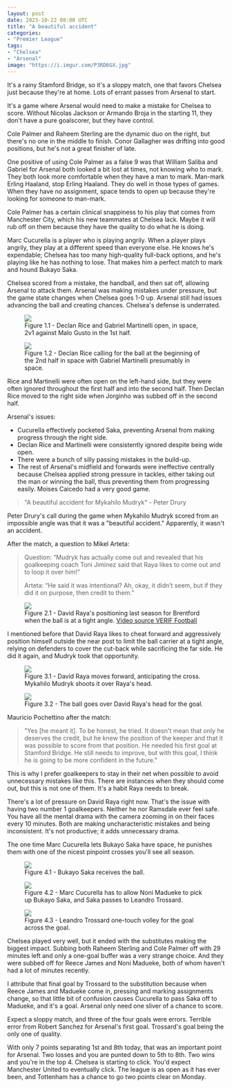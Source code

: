 ```yaml
---
layout: post
date: 2023-10-22 08:00 UTC
title: "A beautiful accident"
categories:
- "Premier League"
tags:
- "Chelsea"
- "Arsenal"
image: "https://i.imgur.com/P3RD6GX.jpg"
---
```


It's a rainy Stamford Bridge, so it's a sloppy match, one that favors Chelsea just because they're at home. Lots of errant passes from Arsenal to start.

<!---more--->

It's a game where Arsenal would need to make a mistake for Chelsea to score. Without Nicolas Jackson or Armando Broja in the starting 11, they don't have a pure goalscorer, but they have control. 

Cole Palmer and Raheem Sterling are the dynamic duo on the right, but there's no one in the middle to finish. Conor Gallagher was drifting into good positions, but he's not a great finisher of late.

One positive of using Cole Palmer as a false 9 was that William Saliba and Gabriel for Arsenal both looked a bit lost at times, not knowing who to mark. They both look more comfortable when they have a man to mark. Man-mark Erling Haaland, stop Erling Haaland. They do well in those types of games. When they have no assignment, space tends to open up because they're looking for someone to man-mark. 

Cole Palmer has a certain clinical snappiness to his play that comes from Manchester City, which his new teammates at Chelsea lack. Maybe it will rub off on them because they have the quality to do what he is doing.

Marc Cucurella is a player who is playing angrily. When a player plays angrily, they play at a different speed than everyone else. He knows he's expendable; Chelsea has too many high-quality full-back options, and he's playing like he has nothing to lose. That makes him a perfect match to mark and hound Bukayo Saka.

Chelsea scored from a mistake, the handball, and then sat off, allowing Arsenal to attack them. Arsenal was making mistakes under pressure, but the game state changes when Chelsea goes 1-0 up. Arsenal still had issues advancing the ball and creating chances. Chelsea's defense is underrated. 

<figure>
    <img src="https://i.imgur.com/tb0HQMo.jpg">
    <figcaption>Figure 1.1 - Declan Rice and Gabriel Martinelli open, in space, 2v1 against Malo Gusto in the 1st half.</figcaption>
</figure> 

<figure>
    <img src="https://i.imgur.com/9WkpRxE.jpg">
    <figcaption>Figure 1.2 - Declan Rice calling for the ball at the beginning of the 2nd half in space with Gabriel Martinelli presumably in space.</figcaption>
</figure> 

Rice and Martinelli were often open on the left-hand side, but they were often ignored throughout the first half and into the second half. Then Declan Rice moved to the right side when Jorginho was subbed off in the second half. 

Arsenal's issues: 

* Cucurella effectively pocketed Saka, preventing Arsenal from making progress through the right side.
* Declan Rice and Martinelli were consistently ignored despite being wide open.
* There were a bunch of silly passing mistakes in the build-up.
* The rest of Arsenal's midfield and forwards were ineffective centrally because Chelsea applied strong pressure in tackles, either taking out the man or winning the ball, thus preventing them from progressing easily. Moises Caicedo had a very good game. 

> "A beautiful accident for Mykahilo Mudryk" - Peter Drury 

Peter Drury's call during the game when Mykahilo Mudryk scored from an impossible angle was that it was a "beautiful accident." Apparently, it wasn't an accident. 

After the match, a question to Mikel Arteta: 

> Question: “Mudryk has actually come out and revealed that his goalkeeping coach Toni Jiminez said that Raya likes to come out and to loop it over him!” 
>  
> Arteta: “He said it was intentional? Ah, okay, it didn’t seem, but if they did it on purpose, then credit to them.” 

<figure>
    <img src="https://i.imgur.com/wvlqb3A.jpg">
    <figcaption>Figure 2.1 - David Raya's positioning last season for Brentford when the ball is at a tight angle. <a href="https://youtu.be/2xDNR_n2gCU?si=dG6hAR4LKRa_slvu">Video source VERIF Football</a></figcaption>
</figure> 

I mentioned before that David Raya likes to cheat forward and aggressively position himself outside the near post to limit the ball carrier at a tight angle, relying on defenders to cover the cut-back while sacrificing the far side. He did it again, and Mudryk took that opportunity.

<figure>
    <img src="https://i.imgur.com/P3RD6GX.jpg">
    <figcaption>Figure 3.1 - David Raya moves forward, anticipating the cross. Mykahilo Mudryk shoots it over Raya's head.</figcaption>
</figure> 

<figure>
    <img src="https://i.imgur.com/Z33ma7o.jpg">
    <figcaption>Figure 3.2 - The ball goes over David Raya's head for the goal.</figcaption>
</figure> 

Mauricio Pochettino after the match:

> "Yes [he meant it]. To be honest, he tried. It doesn't mean that only he deserves the credit, but he knew the position of the keeper and that it was possible to score from that position. He needed his first goal at Stamford Bridge. He still needs to improve, but with this goal, I think he is going to be more confident in the future."

This is why I prefer goalkeepers to stay in their net when possible to avoid unnecessary mistakes like this. There are instances when they should come out, but this is not one of them. It's a habit Raya needs to break.

There's a lot of pressure on David Raya right now. That's the issue with having two number 1 goalkeepers. Neither he nor Ramsdale ever feel safe. You have all the mental drama with the camera zooming in on their faces every 10 minutes. Both are making uncharacteristic mistakes and being inconsistent. It's not productive; it adds unnecessary drama.

The one time Marc Cucurella lets Bukayo Saka have space, he punishes them with one of the nicest pinpoint crosses you'll see all season.

<figure>
    <img src="https://i.imgur.com/HHyqyol.jpg">
    <figcaption>Figure 4.1 - Bukayo Saka receives the ball.</figcaption>
</figure> 

<figure>
    <img src="https://i.imgur.com/MJunI8Z.jpg">
    <figcaption>Figure 4.2 - Marc Cucurella has to allow Noni Madueke to pick up Bukayo Saka, and Saka passes to Leandro Trossard.</figcaption>
</figure> 

<figure>
    <img src="https://i.imgur.com/MnhUslC.jpg">
    <figcaption>Figure 4.3 - Leandro Trossard one-touch volley for the goal across the goal.</figcaption>
</figure> 

Chelsea played very well, but it ended with the substitutes making the biggest impact. Subbing both Raheem Sterling and Cole Palmer off with 29 minutes left and only a one-goal buffer was a very strange choice. And they were subbed off for Reece James and Noni Madueke, both of whom haven't had a lot of minutes recently.

I attribute that final goal by Trossard to the substitution because when Reece James and Madueke come in, pressing and marking assignments change, so that little bit of confusion causes Cucurella to pass Saka off to Madueke, and it's a goal. Arsenal only need one sliver of a chance to score.

Expect a sloppy match, and three of the four goals were errors. Terrible error from Robert Sanchez for Arsenal's first goal. Trossard's goal being the only one of quality.

With only 7 points separating 1st and 8th today, that was an important point for Arsenal. Two losses and you are punted down to 5th to 8th. Two wins and you're in the top 4. Chelsea is starting to click. You'd expect Manchester United to eventually click. The league is as open as it has ever been, and Tottenham has a chance to go two points clear on Monday.